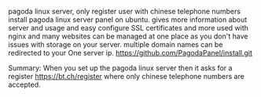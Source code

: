 pagoda linux server, only register user with chinese telephone numbers install pagoda linux server panel on ubuntu. gives more information about server and usage and easy configure SSL certificates and more used with nginx and many websites can be managed at one place as you don't have issues with storage on your server. multiple domain names can be redirected to your One server ip. https://github.com/PagodaPanel/install.git

Summary: When you set up the pagoda linux server then it asks for a register https://bt.ch/register where only chinese telephone numbers are accepted.
